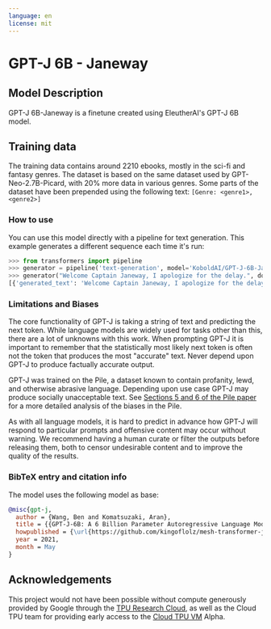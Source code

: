 ```yaml
---
language: en
license: mit
---
```

# GPT-J 6B - Janeway
## Model Description
GPT-J 6B-Janeway is a finetune created using EleutherAI's GPT-J 6B model.
## Training data
The training data contains around 2210 ebooks, mostly in the sci-fi and fantasy genres. The dataset is based on the same dataset used by GPT-Neo-2.7B-Picard, with 20% more data in various genres.
Some parts of the dataset have been prepended using the following text: `[Genre: <genre1>,<genre2>]`
### How to use
You can use this model directly with a pipeline for text generation. This example generates a different sequence each time it's run:
```py
>>> from transformers import pipeline
>>> generator = pipeline('text-generation', model='KoboldAI/GPT-J-6B-Janeway')
>>> generator("Welcome Captain Janeway, I apologize for the delay.", do_sample=True, min_length=50)
[{'generated_text': 'Welcome Captain Janeway, I apologize for the delay."\nIt's all right," Janeway said. "I'm certain that you're doing your best to keep me informed of what\'s going on."'}]
```
### Limitations and Biases

The core functionality of GPT-J is taking a string of text and predicting the next token. While language models are widely used for tasks other than this, there are a lot of unknowns with this work. When prompting GPT-J it is important to remember that the statistically most likely next token is often not the token that produces the most "accurate" text. Never depend upon GPT-J to produce factually accurate output.

GPT-J was trained on the Pile, a dataset known to contain profanity, lewd, and otherwise abrasive language. Depending upon use case GPT-J may produce socially unacceptable text. See [Sections 5 and 6 of the Pile paper](https://arxiv.org/abs/2101.00027) for a more detailed analysis of the biases in the Pile.

As with all language models, it is hard to predict in advance how GPT-J will respond to particular prompts and offensive content may occur without warning. We recommend having a human curate or filter the outputs before releasing them, both to censor undesirable content and to improve the quality of the results.

### BibTeX entry and citation info
The model uses the following model as base:
```bibtex
@misc{gpt-j,
  author = {Wang, Ben and Komatsuzaki, Aran},
  title = {{GPT-J-6B: A 6 Billion Parameter Autoregressive Language Model}},
  howpublished = {\url{https://github.com/kingoflolz/mesh-transformer-jax}},
  year = 2021,
  month = May
}
```

## Acknowledgements

This project would not have been possible without compute generously provided by Google through the
[TPU Research Cloud](https://sites.research.google/trc/), as well as the Cloud TPU team for providing early access to the [Cloud TPU VM](https://cloud.google.com/blog/products/compute/introducing-cloud-tpu-vms) Alpha.

